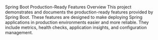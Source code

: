 Spring Boot Production-Ready Features
Overview
This project demonstrates and documents the production-ready features provided by Spring Boot. These features are designed to make deploying Spring applications in production environments easier and more reliable. They include metrics, health checks, application insights, and configuration management.

